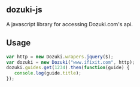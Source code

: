 ## dozuki-js

A javascript library for accessing Dozuki.com's api.

## Usage

```js
var http = new Dozuki.wrapers.jquery($);
var dozuki = new Dozuki("www.ifixit.com", http);
dozuki.guides.get(1234).then(function(guide) {
   console.log(guide.title);
});
```


